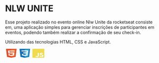 <h1>NLW UNITE</h1>

<p>Esse projeto realizado no evento online Nlw Unite da rocketseat consiste em, uma aplicação simples para gerenciar inscrições de participantes em eventos, podendo também realizar a confirmação de seu check-in.</p>

<p>Utilizando das tecnologias HTML, CSS e JavaScript.</p>
<div style="display: inline_block">
  
  
  <img align="center" alt="HTML" height="30" width="40" src="https://raw.githubusercontent.com/devicons/devicon/master/icons/html5/html5-original.svg">
  <img align="center" alt="CSS" height="30" width="40" src="https://raw.githubusercontent.com/devicons/devicon/master/icons/css3/css3-original.svg">
  <img align="center" alt="Js" height="30" width="40" src="https://raw.githubusercontent.com/devicons/devicon/master/icons/javascript/javascript-plain.svg">

  
</div>
